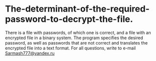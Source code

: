 # The-determinant-of-the-required-password-to-decrypt-the-file.
There is a file with passwords, of which one is correct, and a file with an encrypted file in a binary system. The program specifies the desired password, as well as passwords that are not correct and translates the encrypted file into a text format.
For all questions, write to e-mail Sarmash777@yandex.ru
